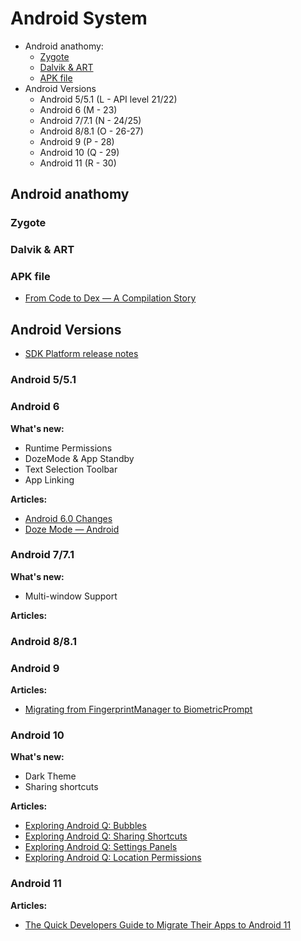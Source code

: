 # Android System

- Android anathomy:
  - [Zygote](#zygote)
  - [Dalvik & ART](#dalvik--art)
  - [APK file](#apk-file)
- Android Versions
  - Android 5/5.1 (L - API level 21/22)
  - Android 6 (M - 23)
  - Android 7/7.1 (N - 24/25)
  - Android 8/8.1 (O - 26-27)
  - Android 9 (P - 28)
  - Android 10 (Q - 29)
  - Android 11 (R - 30)

## Android anathomy

### Zygote

### Dalvik & ART

### APK file

- [From Code to Dex — A Compilation Story](https://medium.com/upday-devs/from-code-to-dex-a-compilation-story-e1d62f63ad6a)

## Android Versions

- [SDK Platform release notes](https://developer.android.com/studio/releases/platforms)

### Android 5/5.1

### Android 6

**What's new:**
- Runtime Permissions
- DozeMode & App Standby
- Text Selection Toolbar
- App Linking

**Articles:**
- [Android 6.0 Changes](https://developer.android.com/about/versions/marshmallow/android-6.0-changes)
- [Doze Mode — Android](https://medium.com/cashify-engineering/doze-mode-android-6905d693af37)

### Android 7/7.1

**What's new:**
- Multi-window Support

**Articles:**


### Android 8/8.1



### Android 9

**Articles:**
- [Migrating from FingerprintManager to BiometricPrompt](https://medium.com/androiddevelopers/migrating-from-fingerprintmanager-to-biometricprompt-4bc5f570dccd)

### Android 10

**What's new:**
- Dark Theme
- Sharing shortcuts

**Articles:**
- [Exploring Android Q: Bubbles](https://joebirch.co/android/exploring-android-q-bubbles/)
- [Exploring Android Q: Sharing Shortcuts](https://joebirch.co/android/exploring-android-q-sharing-shortcuts/)
- [Exploring Android Q: Settings Panels](https://joebirch.co/android/exploring-android-q-settings-panels/)
- [Exploring Android Q: Location Permissions](https://joebirch.co/android/exploring-android-q-location-permissions/)

### Android 11

**Articles:**
- [The Quick Developers Guide to Migrate Their Apps to Android 11](https://proandroiddev.com/the-quick-developers-guide-to-migrate-their-apps-to-android-11-e4ca2b011176)
